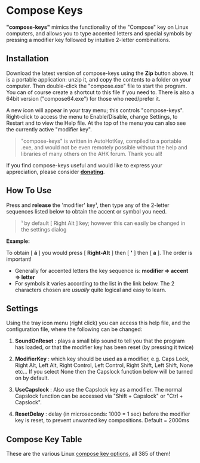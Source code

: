 Compose Keys
============

**"compose-keys"** mimics the functionality of the "Compose" key on Linux computers, and allows you to type accented letters and special symbols by pressing a modifier key followed by intuitive 2-letter combinations.

Installation
------------

Download the latest version of compose-keys using the **Zip** button above.  It is a portable application: unzip it, and copy the contents to a folder on your computer. Then double-click the "compose.exe" file to start the program.  You can of course create a shortcut to this file if you need to.  There is also a 64bit version ("compose64.exe") for those who need/prefer it.

A new icon will appear in your tray menu; this controls "compose-keys".  Right-click to access the menu to Enable/Disable, change Settings, to Restart and to view the Help file.  At the top of the menu you can also see the currently active "modifier key".

> "compose-keys" is written in AutoHotKey, compiled to a portable .exe, and would not be even remotely possible without the help and libraries of many others on the AHK forum.  Thank you all!

If you find compose-keys useful and would like to express your appreciation, please consider [**donating**](https://www.paypal.com/cgi-bin/webscr?cmd=_s-xclick&hosted_button_id=DZGNMG6V478M4).

How To Use
----------

Press and **release** the 'modifier' key¹, then type any of the 2-letter sequences listed below to obtain the accent or symbol you need.

>¹ by default [ Right Alt ] key; however this can easily be changed in the settings dialog

**Example:**

To obtain [ **á** ] you would press [ **Right-Alt** ] then [ **'** ] then [ **a** ].  The order is important!

  - Generally for accented letters the key sequence is: **modifier => accent => letter**
  - For symbols it varies according to the list in the link below.  The 2 characters chosen are *usually* quite logical and easy to learn.

Settings
--------

Using the tray icon menu (right click) you can access this help file, and the configuration file, where the following can be changed:

1. **SoundOnReset** : plays a small blip sound to tell you that the program has loaded, or that the modifier key has been reset (by pressing it twice)

2. **ModifierKey** : which key should be used as a modifier, e.g. Caps Lock, Right Alt, Left Alt, Right Control, Left Control, Right Shift, Left Shift, None etc...  If you select None then the Capslock function below will be turned on by default.

3. **UseCapslock** : Also use the Capslock key as a modifier.  The normal Capslock function can be accessed via "Shift + Capslock" or "Ctrl + Capslock".

4. **ResetDelay** : delay (in microseconds: 1000 = 1 sec) before the modifier key is reset, to prevent unwanted key compositions.  Default = 2000ms

Compose Key Table
-----------------

These are the various Linux [compose key options](https://tstarling.com/stuff/ComposeKeys.html), all 385 of them!
